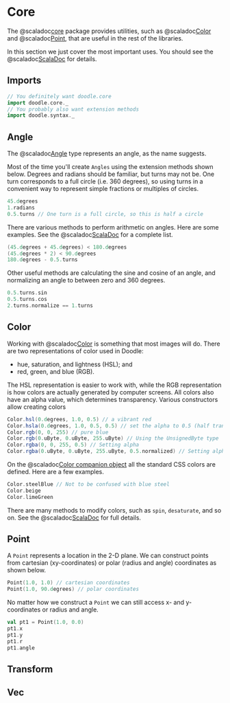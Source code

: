 # Core

The @scaladoc[core](doodle.core.index) package provides utilities, such as @scaladoc[Color](doodle.core.Color) and @scaladoc[Point](doodle.core.Point), that are useful in the rest of the libraries.

In this section we just cover the most important uses. You should see the @scaladoc[ScalaDoc](doodel.core.index) for details.

## Imports

```scala mdoc:silent
// You definitely want doodle.core
import doodle.core._
// You probably also want extension methods
import doodle.syntax._
```


## Angle

The @scaladoc[Angle](doodle.core.Angle) type represents an angle, as the name suggests.

Most of the time you'll create `Angles` using the extension methods shown below. Degrees and radians should be familiar, but turns may not be. One turn corresponds to a full circle (i.e. 360 degrees), so using turns in a convenient way to represent simple fractions or multiples of circles.

```scala mdoc:silent
45.degrees
1.radians
0.5.turns // One turn is a full circle, so this is half a circle
```

There are various methods to perform arithmetic on angles. Here are some examples. See the @scaladoc[ScalaDoc](doodle.core.Angle) for a complete list.

```scala mdoc
(45.degrees + 45.degrees) < 180.degrees
(45.degrees * 2) < 90.degrees
180.degrees - 0.5.turns
```

Other useful methods are calculating the sine and cosine of an angle, and normalizing an angle to between zero and 360 degrees.

```scala mdoc
0.5.turns.sin
0.5.turns.cos
2.turns.normalize == 1.turns
```


## Color

Working with @scaladoc[Color](doodle.core.Color) is something that most images will do. There are two representations of color used in Doodle:

* hue, saturation, and lightness (HSL); and
* red, green, and blue (RGB).

The HSL representation is easier to work with, while the RGB representation is how colors are actually generated by computer screens. All colors also have an alpha value, which determines transparency. Various constructors allow creating colors

```scala mdoc:silent
Color.hsl(0.degrees, 1.0, 0.5) // a vibrant red
Color.hsla(0.degrees, 1.0, 0.5, 0.5) // set the alpha to 0.5 (half transparent)
Color.rgb(0, 0, 255) // pure blue
Color.rgb(0.uByte, 0.uByte, 255.uByte) // Using the UnsignedByte type
Color.rgba(0, 0, 255, 0.5) // Setting alpha
Color.rgba(0.uByte, 0.uByte, 255.uByte, 0.5.normalized) // Setting alpha
```

On the @scaladoc[Color companion object](doodle.core.Color$) all the standard CSS colors are defined. Here are a few examples.

```scala mdoc:silent
Color.steelBlue // Not to be confused with blue steel
Color.beige 
Color.limeGreen
```

There are many methods to modify colors, such as `spin`, `desaturate`, and so on. See the @scaladoc[ScalaDoc](doodle.core.Color) for full details.


## Point

A `Point` represents a location in the 2-D plane. We can construct points from cartesian (xy-coordinates) or polar (radius and angle) coordinates as shown below.

```scala mdoc
Point(1.0, 1.0) // cartesian coordinates
Point(1.0, 90.degrees) // polar coordinates
```

No matter how we construct a `Point` we can still access x- and y-coordinates or radius and angle.

```scala mdoc
val pt1 = Point(1.0, 0.0)
pt1.x
pt1.y
pt1.r
pt1.angle
```

## Transform

## Vec
